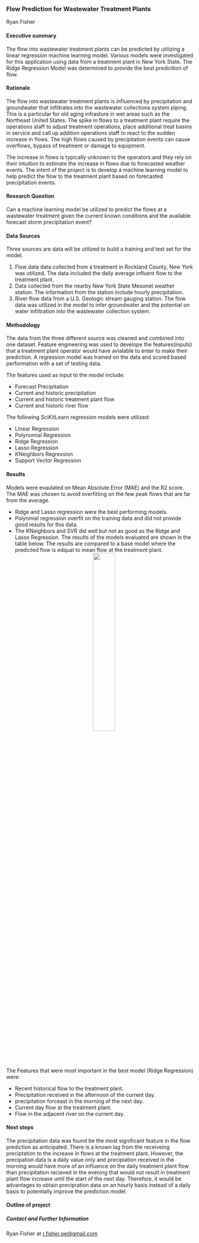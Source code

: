 ### Flow Prediction for Wastewater Treatment Plants

Ryan Fisher

#### Executive summary
The flow into wastewater treatment plants can be predicted by utilizing a linear regression machine learning model. Various models were investigated for this application using data from a treatment plant in New York State. The Ridge Regression Model was determined to provide the best predicition of flow. 

#### Rationale
The flow into wastewater treatment plants is influenced by precipitation and groundwater that infiltrates into the wastewater collections system piping. This is a particular for old aging infrasture in wet areas such as the Northeast United States. The spike in flows to a treatment plant require the operations staff to adjust treatment operations, place additional treat basins in service and call up addition operations staff to react to the sudden increase in flows. The high flows caused by precipitation events can cause overflows, bypass of treatment or damage to equipment. 

The increase in flows is typically unknown to the operators and they rely on their intuition to estimate the increase in flows due to forecasted weather events. The intent of the project is to develop a machine learning model to help predict the flow to the treatment plant based on forecasted precipitation events. 


#### Research Question
Can a machine learning model be utilized to predict the flows at a wastewater treatment given the current known conditions and the available forecast storm precipitation event? 

#### Data Sources
Three sources are data will be utilized to build a training and test set for the model.
1. Flow data data collected from a treatment in Rockland County, New York was utilized. The data included the daily average influent flow to the treatment plant.
2. Data collected from the nearby New York State Mesonet weather station. The information from the station include hourly precipitation.
3. River flow data from a U.S. Geologic stream gauging station. The flow data was utilized in the model to infer groundwater and the potential on water infiltration into the wastewater collection system. 

#### Methodology
The data from the three different source was cleaned and combined into one dataset. Feature engineering was used to develope the features(inputs) that a treatment plant operator would have avialable to enter to make their prediction. 
A regression model was trained on the data and scored based performation with a set of testing data.

The features used as input to the model include:
- Forecast Precipitation
- Current and historic precipitation
- Current and historic treatment plant flow
- Current and historic river flow

The following SciKitLearn regression models were utilized:
- Linear Regression
- Polynomial Regression
- Ridge Regression
- Lasso Regression
- KNeighbors Regression
- Support Vector Regression


#### Results
Models were evaulated on Mean Absolute Error (MAE) and the R2 score. The MAE was chosen to avoid overfitting on the few peak flows that are far from the average.
 - Ridge and Lasso regression were the best performing models.
 - Polynmial regression overfit on the training data and did not provide good results for this data.
 - The KNeighbors and SVR did well but not as good as the Ridge and Lasso Regression.
The results of the models evaluated are shown in the table below. The results are compared to a base model where the predicted flow is edqual to mean flow at the treatment plant. 
    <center>
        <img src = images/flow_results.png width = 35%/>
    </center>

The Features that were most important in the best model (Ridge Regression) were: 

 - Recent historical flow to the treatment plant.
 - Precipitation received in the afternoon of the current day.
 - precipitation forceast in the morning of the next day.
 - Current day flow at the treatment plant.
 - Flow in the adjacent river on the current day.

#### Next steps
The precipitation data was found be the most significant feature in the flow prediction as anticipated. There is a known lag from the receiveing preciptation to the increase in flows at the treatment plant. However, the precipation data is a daily value only and precipiation received in the morning would have more of an influence on the daily treatment plant flow than precipitation recieved in the evening that would not result in treatment plant flow increase until the start of the next day. Therefore, it would be advantages to obtain precipration data on an hourly basis instead of a daily basis to potentially improve the prediction model. 


#### Outline of project




##### Contact and Further Information
Ryan Fisher at r.fisher.pe@gmail.com
